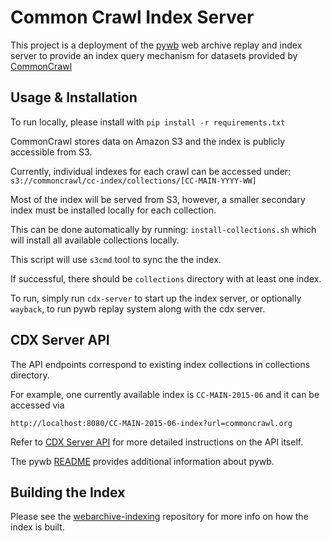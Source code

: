 # Common Crawl Index Server

This project is a deployment of the [pywb](https://github.com/ikreymer/pywb) web archive replay and index server to provide
an index query mechanism for datasets provided by [CommonCrawl](https://commoncrawl.org)


## Usage & Installation
To run locally, please install with `pip install -r requirements.txt`

CommonCrawl stores data on Amazon S3 and the index is publicly accessible from S3.

Currently, individual indexes for each crawl can be accessed under: `s3://commoncrawl/cc-index/collections/[CC-MAIN-YYYY-WW]`

Most of the index will be served from S3, however, a smaller secondary index must be installed locally for each collection.

This can be done automatically by running: `install-collections.sh` which will install all available collections locally.

This script will use `s3cmd` tool to sync the the index.

If successful, there should be  `collections` directory with at least one index.

To run, simply run `cdx-server` to start up the index server, or optionally `wayback`, to run pywb replay system along with the cdx server.


## CDX Server API

The API endpoints correspond to existing index collections in collections directory.

For example, one currently available index is `CC-MAIN-2015-06` and it can be accessed via

`http://localhost:8080/CC-MAIN-2015-06-index?url=commoncrawl.org`


Refer to [CDX Server API](https://github.com/ikreymer/pywb/wiki/CDX-Server-API) for more detailed instructions on the API itself.

The pywb [README](https://github.com/ikreymer/pywb/blob/master/README.rst) provides additional information about pywb.


## Building the Index

Please see the [webarchive-indexing](https://github.com/ikreymer/webarchive-indexing) repository for more info on how the index is built.
